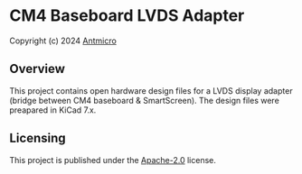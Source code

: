 # CM4 Baseboard LVDS Adapter

Copyright (c) 2024 [Antmicro](https://www.antmicro.com)

## Overview

This project contains open hardware design files for a LVDS display adapter (bridge between CM4 baseboard & SmartScreen).
The design files were preapared in KiCad 7.x.

## Licensing

This project is published under the [Apache-2.0](LICENSE) license.
